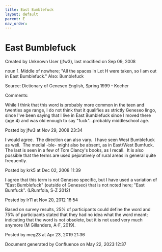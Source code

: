 ```yaml
---
title: East Bumblefuck
layout: default
parent: E
nav_order:
---
```


# East Bumblefuck

Created by  Unknown User (jfw3), last modified on Sep 09, 2008

noun 1. Middle of nowhere; &quot;All the spaces in Lot H were taken, so I am out in East Bumblefuck.&quot; Also: Bumblefuck

Source: Dictionary of Geneseo English, Spring 1999 - Kocher

Comments:

While I think that this word is probably more common in the teen and twenties age range, I do not think that it qualifies as strictly Geneseo lingo, since I've been saying that I live in East Bumblefuck since I moved there (age 4) and was old enough to say &quot;fuck&quot;...probably middleschool age. 

Posted by jfw3 at Nov 29, 2008 23:34

I would agree.  The direction can also vary.  I have seen West Bumblefuck as well.  The medial -ble- might also be absent, as in East/West Bumfuck.  The last is seen in a few of Tom Clancy's books, as I recall.  It is also possible that the terms are used pejoratively of rural areas in general quite frequently.

Posted by krk5 at Dec 02, 2008 11:39

I agree that this term is not Geneseo specific, but I have used a variation of &quot;East Bumblefuck&quot; (outside of Geneseo) that is not noted here; &quot;East Bumfuck&quot;. (LRumfola, S-Z 2012) 

Posted by lr11 at Nov 20, 2012 16:54

Based on survey results, 25% of participants could define the word and 75% of participants stated that they had no idea what the word meant; indicating that the word is not obsolete, but it is not used very much anymore (M Gillanders, A-F, 2019).

Posted by meg23 at Apr 23, 2019 21:36

Document generated by Confluence on May 22, 2023 12:37


